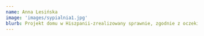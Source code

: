 ```yaml
---
name: Anna Lesińska
image: 'images/sypialnia1.jpg'
blurb: Projekt domu w Hiszpanii-zrealizowany sprawnie, zgodnie z oczekiwaniami i w hiszpańskim klimacie. Polecam!
---
```

